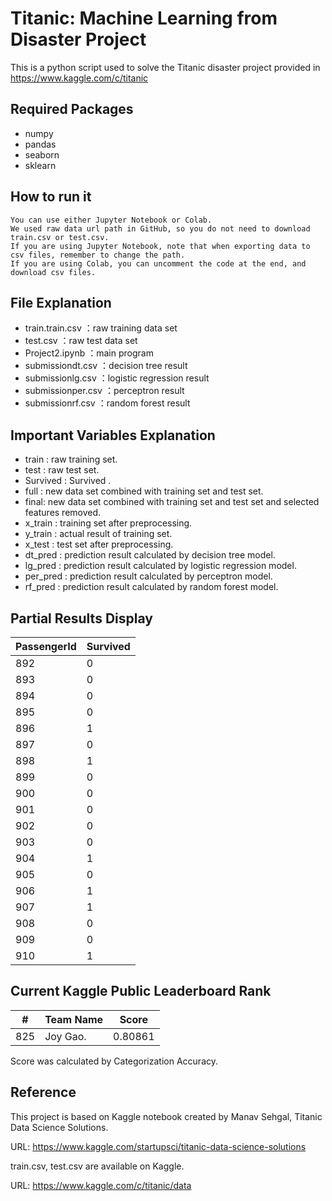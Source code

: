 # Titanic: Machine Learning from Disaster Project

This is a python script used to solve the Titanic disaster project provided in https://www.kaggle.com/c/titanic

## Required Packages
- numpy
- pandas
- seaborn
- sklearn

## How to run it
```
You can use either Jupyter Notebook or Colab. 
We used raw data url path in GitHub, so you do not need to download train.csv or test.csv. 
If you are using Jupyter Notebook, note that when exporting data to csv files, remember to change the path. 
If you are using Colab, you can uncomment the code at the end, and download csv files. 
```

## File Explanation
- train.train.csv ：raw training data set
- test.csv ：raw test data set
- Project2.ipynb ：main program
- submissiondt.csv ：decision tree result
- submissionlg.csv ：logistic regression result
- submissionper.csv ：perceptron result
- submissionrf.csv ：random forest result

## Important Variables Explanation
- train : raw training set.
- test : raw test set.
- Survived : Survived .
- full : new data set combined with training set and test set.
- final: new data set combined with training set and test set and selected features removed.
- x_train : training set after preprocessing.
- y_train : actual result of training set.
- x_test : test set after preprocessing.
- dt_pred : prediction result calculated by decision tree model.
- lg_pred : prediction result calculated by logistic regression model.
- per_pred : prediction result calculated by perceptron  model.
- rf_pred : prediction result calculated by random forest model.


## Partial Results Display

|PassengerId   |Survived    |
|--------------|------------|
|892           |0           |
|893           |0           |
|894           |0           |
|895           |0           |
|896           |1           |
|897           |0           |
|898           |1           |
|899           |0           |
|900           |0           |
|901           |0           |
|902           |0           |
|903           |0           |
|904           |1           |
|905           |0           |
|906           |1           |
|907           |1           |
|908           |0           |
|909           |0           |
|910           |1           |


## Current Kaggle Public Leaderboard Rank

|#    |Team Name    |Score    |
|-----|-------------|---------|
| 825 | Joy Gao.    | 0.80861 |

Score was calculated by Categorization Accuracy.

## Reference
This project is based on Kaggle notebook created by Manav Sehgal, Titanic Data Science Solutions. 

URL: https://www.kaggle.com/startupsci/titanic-data-science-solutions

train.csv, test.csv are available on Kaggle. 

URL: https://www.kaggle.com/c/titanic/data

